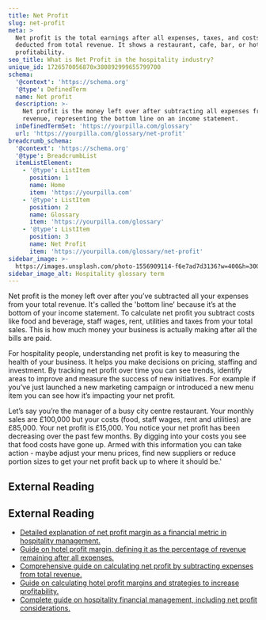 ```yaml
---
title: Net Profit
slug: net-profit
meta: >
  Net profit is the total earnings after all expenses, taxes, and costs are
  deducted from total revenue. It shows a restaurant, cafe, bar, or hotel's
  profitability.
seo_title: What is Net Profit in the hospitality industry?
unique_id: 1726570056870x380892999655799700
schema:
  '@context': 'https://schema.org'
  '@type': DefinedTerm
  name: Net profit
  description: >-
    Net profit is the money left over after subtracting all expenses from total
    revenue, representing the bottom line on an income statement.
  inDefinedTermSet: 'https://yourpilla.com/glossary'
  url: 'https://yourpilla.com/glossary/net-profit'
breadcrumb_schema:
  '@context': 'https://schema.org'
  '@type': BreadcrumbList
  itemListElement:
    - '@type': ListItem
      position: 1
      name: Home
      item: 'https://yourpilla.com'
    - '@type': ListItem
      position: 2
      name: Glossary
      item: 'https://yourpilla.com/glossary'
    - '@type': ListItem
      position: 3
      name: Net Profit
      item: 'https://yourpilla.com/glossary/net-profit'
sidebar_image: >-
  https://images.unsplash.com/photo-1556909114-f6e7ad7d3136?w=400&h=300&fit=crop&auto=format
sidebar_image_alt: Hospitality glossary term
---
```


Net profit is the money left over after you’ve subtracted all your expenses from your total revenue. It's called the 'bottom line' because it’s at the bottom of your income statement. To calculate net profit you subtract costs like food and beverage, staff wages, rent, utilities and taxes from your total sales. This is how much money your business is actually making after all the bills are paid.

For hospitality people, understanding net profit is key to measuring the health of your business. It helps you make decisions on pricing, staffing and investment. By tracking net profit over time you can see trends, identify areas to improve and measure the success of new initiatives. For example if you’ve just launched a new marketing campaign or introduced a new menu item you can see how it’s impacting your net profit.

Let’s say you’re the manager of a busy city centre restaurant. Your monthly sales are £100,000 but your costs (food, staff wages, rent and utilities) are £85,000. Your net profit is £15,000. You notice your net profit has been decreasing over the past few months. By digging into your costs you see that food costs have gone up. Armed with this information you can take action - maybe adjust your menu prices, find new suppliers or reduce portion sizes to get your net profit back up to where it should be.'

## External Reading



## External Reading

*   [Detailed explanation of net profit margin as a financial metric in hospitality management.](https://library.fiveable.me/key-terms/hospitality-management/net-profit-margin)
*   [Guide on hotel profit margin, defining it as the percentage of revenue remaining after all expenses.](https://www.siteminder.com/r/hotel-profit-margin/)
*   [Comprehensive guide on calculating net profit by subtracting expenses from total revenue.](https://portmanfinancegroup.co.uk/understanding-finance/a-comprehensive-guide-to-net-profit/)
*   [Guide on calculating hotel profit margins and strategies to increase profitability.](https://www.cloudbeds.com/hotel-business/profit-margin/)
*   [Complete guide on hospitality financial management, including net profit considerations.](https://www.netsuite.com/portal/resource/articles/financial-management/hospitality-financial-management.shtml)
